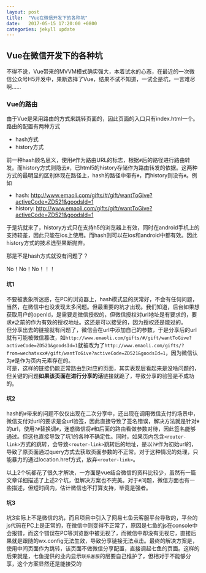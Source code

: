 ```yaml
---
layout: post
title:  "Vue在微信开发下的各种坑"
date:   2017-05-15 17:20:00 +0800
categories: jekyll update
---
```


## Vue在微信开发下的各种坑

不得不说，Vue带来的MVVM模式确实强大，本着试水的心态，在最近的一次微信公众号H5开发中，果断选择了Vue，结果不试不知道，一试全是坑，一言难尽啊……

### Vue的路由

由于Vue是采用路由的方式来跳转页面的，因此页面的入口只有index.html一个。路由的配置有两种方式
- hash方式
- history方式

前一种hash顾名思义，使用`#`作为路由URL的标志，根据`#`后的路径进行路由转发。而history方式则隐去`#`，已html5的history存储作为路由转发的依据。这两种方式的最明显的区别体现在路径上，hash的路径中带有`#`，而history则没有`#`。例如

- hash: http://www.emaoli.com/gifts/#/gift/wantToGive?activeCode=ZD521&goodsId=1
- history: http://www.emaoli.com/gifts/gift/wantToGive?activeCode=ZD521&goodsId=1

于是坑就来了，history方式只在支持h5的浏览器上有效，同时在android手机上的支持较差，因此只能在ios上使用。而hash则可以在ios和android中都有效。因此history方式的技术选型果断抛弃。

那是不是hash方式就没有问题了？

No！No！No！！！


#### 坑1

不要被表象所迷惑，在PC的浏览器上，hash模式显的灰常好，不会有任何问题，当然，在微信中也没发现太多问题。但最重要的坑才出现。我们知道，后台如果想获取用户的openId，是需要走微信授权的，但微信授权对url地址是有要求的，要求`#`之前的作为有效的授权地址。这还是可以接受的，因为授权还是能过的。  
但分享出去的链接就有问题了，微信会在url中添加自己的参数，于是分享后的url就有可能被微信篡改，如`http://www.emaoli.com/gifts/#/gift/wantToGive?activeCode=ZD521&goodsId=1`就被改为了`http://www.emaoli.com/gifts/?from=wechatxxx#/gift/wantToGive?activeCode=ZD521&goodsId=1`，因为微信认为`#`是作为页内元素存在的。  
可是，这样的链接仍能正常路由到对应的页面，其实表现层看起来是没啥问题的，但关键的问题**如果该页面在进行分享的话**链接就跪了，导致分享的验签是不成功的。


#### 坑2

hash的`#`带来的问题不仅仅出现在二次分享中，还出现在调用微信支付的场景中，微信支付对url的要求是全url验签，因此直接导致了签名错误，解决方法就是针对`#`的url，使用`?#`替换调`#`，迷惑微信将`#`和后面的路由看做参数对待，因此签名能够通过。但这也直接导致了坑1的各种不确定性。同时，如果页内包含`<router-link>`方式的跳转，会导致`<router-link>`跳转后的地址，是以`?#`作为初始url的，导致了原页面通过query方式去获取页面参数的不正常。对于这种情况的处理，只能暴力的通过location.href方式，放弃`<router-link>`。


以上2个坑都花了很久才解决，一方面是vue结合微信的资料比较少，虽然有一篇文章详细描述了上述2个坑，但解决方案也不完美。对于`#`问题，微信方面也有一些描述，但短时间内，估计微信也不打算支持，毕竟是强者。


#### 坑3

坑3实际上不是微信的坑，而且项目中引入了网易七鱼云客服平台导致的，平台的js代码在PC上是正常的，在微信中则变得不正常了，原因是七鱼的js在console中会报错，而这个错误在PC等浏览器中被无视了，而微信中却没有无视它，直接后果就是跟随的wx.config无法生效，导致分享链接无法点击。最终的解决方案是，使用中间页面作为跳转，该页面不做微信分享配置，直接调起七鱼的页面。这样的后果就是，七鱼提供的业内显示`联系客服`的层要自己维护了，但相对于不能够分享，这个方案显然还是能接受的


